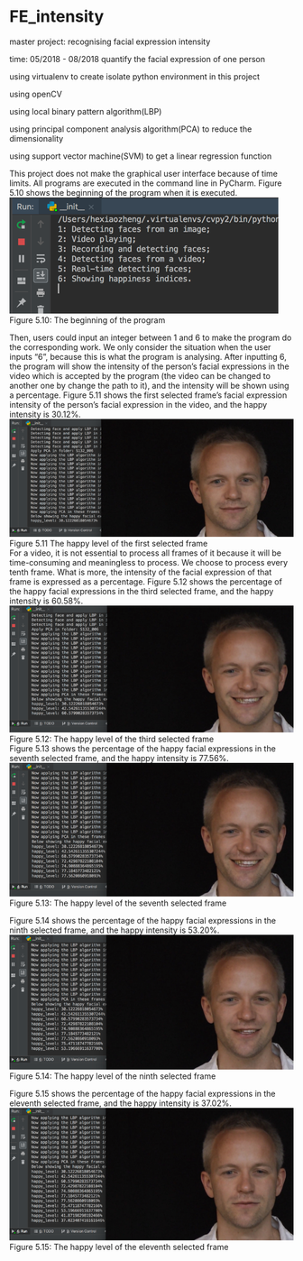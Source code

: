 # FE_intensity
master project: recognising facial expression intensity

time: 05/2018 - 08/2018
quantify the facial expression of one person

using virtualenv to create isolate python environment in this project

using openCV

using local binary pattern algorithm(LBP)

using principal component analysis algorithm(PCA) to reduce the dimensionality

using support vector machine(SVM) to get a linear regression function

This project does not make the graphical user interface because of time limits. All programs are executed in the command line in PyCharm. Figure 5.10 shows the beginning of the program when it is executed.<Br/>
![image](https://github.com/XiaozhengHe/FE_intensity/blob/master/src/test/data/img/testing_results/begining.png)<Br/>
Figure 5.10: The beginning of the program<Br/>

Then, users could input an integer between 1 and 6 to make the program do the corresponding work. We only consider the situation when the user inputs “6”, because this is what the program is analysing. After inputting 6, the program will show the intensity of the person’s facial expressions in the video which is accepted by the program (the video can be changed to another one by change the path to it), and the intensity will be shown using a percentage. Figure 5.11 shows the first selected frame’s facial expression intensity of the person’s facial expression in the video, and the happy intensity is 30.12%.<Br/>
![image](https://github.com/XiaozhengHe/FE_intensity/blob/master/src/test/data/img/testing_results/1.png)<Br/>
Figure 5.11 The happy level of the first selected frame<Br/>
For a video, it is not essential to process all frames of it because it will be time-consuming and meaningless to process. We choose to process every tenth frame. What is more, the intensity of the facial expression of that frame is expressed as a percentage. Figure 5.12 shows the percentage of the happy facial expressions in the third selected frame, and the happy intensity is 60.58%.<Br/>
![image](https://github.com/XiaozhengHe/FE_intensity/blob/master/src/test/data/img/testing_results/2.png)<Br/>
Figure 5.12: The happy level of the third selected frame<Br/>
Figure 5.13 shows the percentage of the happy facial expressions in the seventh selected frame, and the happy intensity is 77.56%.<Br/>
![image](https://github.com/XiaozhengHe/FE_intensity/blob/master/src/test/data/img/testing_results/3.png)<Br/>
Figure 5.13: The happy level of the seventh selected frame<Br/>

Figure 5.14 shows the percentage of the happy facial expressions in the ninth selected frame, and the happy intensity is 53.20%.<Br/>
![image](https://github.com/XiaozhengHe/FE_intensity/blob/master/src/test/data/img/testing_results/4.png)<Br/>
Figure 5.14: The happy level of the ninth selected frame<Br/>

Figure 5.15 shows the percentage of the happy facial expressions in the eleventh selected frame, and the happy intensity is 37.02%.<Br/>
![image](https://github.com/XiaozhengHe/FE_intensity/blob/master/src/test/data/img/testing_results/5.png)<Br/>
Figure 5.15: The happy level of the eleventh selected frame
